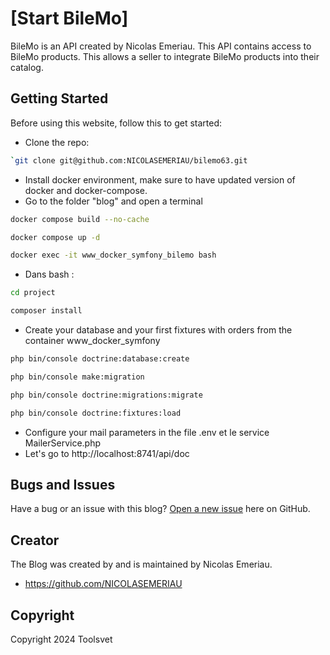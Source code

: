 # [Start BileMo]

BileMo is an API created by Nicolas Emeriau. 
This API contains access to BileMo products. 
This allows a seller to integrate BileMo products into their catalog.

## Getting Started

Before using this website, follow this to get started:
* Clone the repo: 
```sh
`git clone git@github.com:NICOLASEMERIAU/bilemo63.git
```
* Install docker environment, make sure to have updated version of docker and docker-compose.
* Go to the folder "blog" and open a terminal
```sh
docker compose build --no-cache
```
```sh
docker compose up -d
```
```sh
docker exec -it www_docker_symfony_bilemo bash
```
* Dans bash :
```sh
cd project
```
```sh
composer install
```

* Create your database and your first fixtures with orders from the container www_docker_symfony
```sh
php bin/console doctrine:database:create
```
```sh
php bin/console make:migration
```
```sh
php bin/console doctrine:migrations:migrate
```
```sh
php bin/console doctrine:fixtures:load
```
* Configure your mail parameters in the file .env et le service MailerService.php
* Let's go to http://localhost:8741/api/doc

## Bugs and Issues

Have a bug or an issue with this blog? [Open a new issue](https://github.com/NICOLASEMERIAU/bilemo63/issues/new) here on GitHub.

## Creator

The Blog was created by and is maintained by Nicolas Emeriau.

* https://github.com/NICOLASEMERIAU

## Copyright

Copyright 2024 Toolsvet
